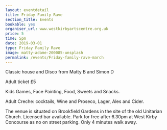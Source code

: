 ```yaml
---
layout: eventdetail
title: Friday Family Rave
section_title: Events
bookable: yes
organiser_url: www.westkirbyartscentre.org.uk
price: 5
time: 5pm
date: 2019-03-01
type: Friday Family Rave
image: matty-adame-200085-unsplash
permalink: /events/Friday-family-rave-march
---
```


Classic house and Disco from Matty B and Simon D

Adult ticket £5

Kids Games, Face Painting, Food, Sweets and Snacks.

Adult Creche: cocktails, Wine and Proseco, Lager, Ales and Cider.

The venue is situated on Brookfield Gardens in the site of the old Unitarian Church. Licensed bar available. Park for free after 6.30pm at West Kirby Concourse as no on street parking. Only 4 minutes walk away.
